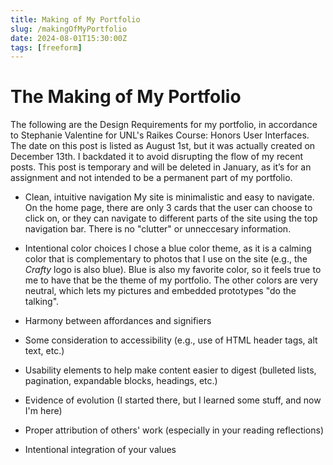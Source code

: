 ```yaml
---
title: Making of My Portfolio
slug: /makingOfMyPortfolio
date: 2024-08-01T15:30:00Z
tags: [freeform]
---
```


# The Making of My Portfolio

The following are the Design Requirements for my portfolio, in accordance to Stephanie Valentine for UNL's Raikes Course: Honors User Interfaces. The date on this post is listed as August 1st, but it was actually created on December 13th. I backdated it to avoid disrupting the flow of my recent posts. This post is temporary and will be deleted in January, as it’s for an assignment and not intended to be a permanent part of my portfolio.

- Clean, intuitive navigation
My site is minimalistic and easy to navigate. On the home page, there are only 3 cards that the user can choose to click on, or they can navigate to different parts of the site using the top navigation bar. There is no "clutter" or unneccesary information. 

- Intentional color choices
I chose a blue color theme, as it is a calming color that is complementary to photos that I use on the site (e.g., the *Crafty* logo is also blue). Blue is also my favorite color, so it feels true to me to have that be the theme of my portfolio. The other colors are very neutral, which lets my pictures and embedded prototypes "do the talking".

- Harmony between affordances and signifiers

- Some consideration to accessibility (e.g., use of HTML header tags, alt text, etc.)
- Usability elements to help make content easier to digest (bulleted lists, pagination, expandable blocks, headings, etc.)
- Evidence of evolution (I started there, but I learned some stuff, and now I'm here)
- Proper attribution of others' work (especially in your reading reflections)
- Intentional integration of your values